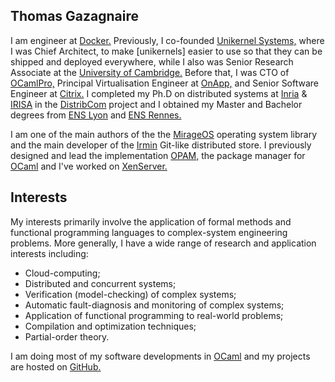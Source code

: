## Thomas Gazagnaire

I am engineer at [Docker.] Previously, I co-founded [Unikernel Systems,]
where I was Chief Architect, to make [unikernels] easier to use so that
they can be shipped and deployed everywhere, while I also was Senior
Research Associate at the [University of Cambridge.] Before that, I was
CTO of [OCamlPro,] Principal Virtualisation Engineer at [OnApp,] and
Senior Software Engineer at [Citrix.] I completed my Ph.D on distributed
systems at [Inria] & [IRISA] in the [DistribCom] project and I obtained my
Master and Bachelor degrees from [ENS Lyon] and [ENS Rennes.]

I am one of the main authors of the the [MirageOS] operating system
library and the main developer of the [Irmin] Git-like distributed
store. I previously designed and lead the implementation [OPAM,] the
package manager for [OCaml] and I've worked on [XenServer.]

## Interests

My interests primarily involve the application of formal methods and
functional programming languages to complex-system engineering
problems. More generally, I have a wide range of research and
application interests including:

- Cloud-computing;
-  Distributed and concurrent systems;
- Verification (model-checking) of complex systems;
- Automatic fault-diagnosis and monitoring of complex systems;
- Application of functional programming to real-world problems;
- Compilation and optimization techniques;
- Partial-order theory.

I am doing most of my software developments in [OCaml] and my projects are
hosted on [GitHub.]

[Docker.]: https://docker.com/
[Unikernel Systems,]: http://unikernel.com/
[unikernel]: http://unikernel.com/files/2014-cacm-unikernels.pdf
[University of Cambridge.]: http://cl.cam.ac.uk/
[OCamlPro,]: http://www.ocamlpro.com/
[OnApp,]: http://onapp.com/
[Citrix.]: http://www.citrix.com/
[Inria]: http://www.inria.fr/
[IRISA]: http://www.irisa.fr/
[DistribCom]: http://www.irisa.fr/distribcom/
[ENS Lyon]: http://www.ens-lyon.eu/
[ENS Rennes.]: http://www.ens-rennes.fr/
[MirageOS]: https://mirage.io/
[Irmin]: https://github.com/mirage/irmin/
[OPAM,]: http://opam.ocamlpro.com/
[OCaml]: https://ocaml.org/
[XenServer.]: http://www.citrix.com/xenserver/
[GitHub.]: http://www.github.com/samoht/
